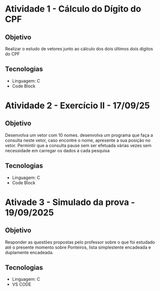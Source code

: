 # Atividade 1 - Cálculo do Dígito do CPF
## Objetivo
Realizar o estudo de vetores junto ao cálculo dos dois últimos dois dígitos do CPF
## Tecnologias
- Linguagem: C
- Code Block

# Atividade 2 - Exercício II - 17/09/25
## Objetivo
Desenvolva um vetor com 10 nomes. desenvolva um programa que faça a consulta neste vetor, caso encontre o nome, apresente a sua posição no vetor. Permintir que a consulta pause sem ser efetuada várias vezes sem necessidade em carregar os dados a cada pesquisa
## Tecnologias
- Linguagem: C
- Code Block

# Ativade 3 - Simulado da prova - 19/09/2025
## Objetivo
Responder as questões propostas pelo professor sobre o que foi estudado até o presente momento sobre Ponteiros, lista simplestente encadeada e duplamente encadeada. 
## Tecnologias
- Linguagem: C
- VS CODE
